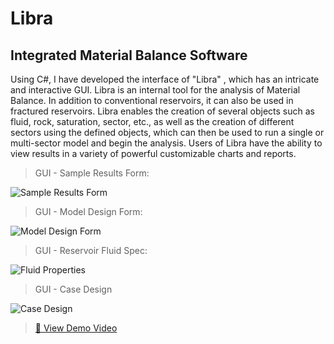 # Libra
##  Integrated Material Balance Software

Using C#, I have developed the interface of "Libra" , which has an intricate and interactive GUI. Libra is an internal tool for the analysis of Material Balance. In addition to conventional reservoirs, it can also be used in fractured reservoirs. Libra enables the creation of several objects such as fluid, rock, saturation, sector, etc., as well as the creation of different sectors using the defined objects, which can then be used to run a single or multi-sector model and begin the analysis.
Users of Libra have the ability to view results in a variety of powerful customizable charts and reports.


> GUI - Sample Results Form:
 
![Sample Results Form](https://user-images.githubusercontent.com/75472719/195115048-a4bf3146-87a1-4729-b6ab-caf3cc13de94.png)

> GUI - Model Design Form:
 
![Model Design Form](https://user-images.githubusercontent.com/75472719/195120730-abb70692-1c3c-4568-819c-6815f336878f.png)

> GUI - Reservoir Fluid Spec:
 
![Fluid Properties](https://user-images.githubusercontent.com/75472719/195121621-dd2c59ae-e365-470b-b367-c8251d308cb1.png)

> GUI - Case Design
 
![Case Design](https://user-images.githubusercontent.com/75472719/195121705-1bc11cee-23c3-48a9-b323-4ab1227e23d9.png)
 
> [🎥 View Demo Video](http://www.joukar.ir/libra/video/Video.mp4)
